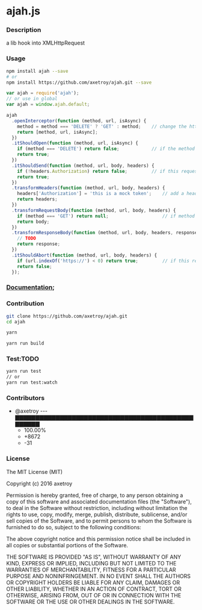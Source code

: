 # ajah.js

### Description

a lib hook into XMLHttpRequest

### Usage

```bash
npm install ajah --save
# or
npm install https://github.com/axetroy/ajah.git --save
```

```javascript
var ajah = require('ajah');
// or use in global
var ajah = window.ajah.default;

ajah
  .openInterceptor(function (method, url, isAsync) {
    method = method === 'DELETE' ? 'GET' : method;    // change the http method
    return [method, url, isAsync];
  })
  .itShouldOpen(function (method, url, isAsync) {
    if (method === 'DELETE') return false;            // if the method is DELETE, the it will not hand shake with the serve
    return true;
  })
  .itShouldSend(function (method, url, body, headers) {
    if (!headers.Authorization) return false;         // if this request without token field, so don't send thi request
    return true;
  })
  .transformHeaders(function (method, url, body, headers) {
    headers['Authorization'] = 'this is a mock token';    // add a headers field for this request
    return headers;
  })
  .transformRequestBody(function (method, url, body, headers) {
    if (method === 'GET') return null;                    // if method is GET, then it should not send any body.
    return body;
  })
  .transformResponseBody(function (method, url, body, headers, response) {
    // TODO
    return response;
  })
  .itShouldAbort(function (method, url, body, headers) {
    if (url.indexOf('https://') < 0) return true;         // if this request is not https, then abort this request.
    return false;
  });

```

### [Documentation](https://axetroy.github.io/ajah);

### Contribution

```bash
git clone https://github.com/axetroy/ajah.git
cd ajah

yarn

yarn run build
```

### Test:TODO

```bash
yarn run test
// or
yarn run test:watch
```

### Contributors

[](#contributors)

- @axetroy --- ▇▇▇▇▇▇▇▇▇▇▇▇▇▇▇▇▇▇▇▇▇▇▇▇▇▇▇▇▇▇▇▇▇▇▇▇▇▇▇▇▇▇▇▇▇▇▇▇▇▇
  - 100.00%
  - +8672
  - -31

[](#contributors-end)

### License

The MIT License (MIT)

Copyright (c) 2016 axetroy

Permission is hereby granted, free of charge, to any person obtaining a copy
of this software and associated documentation files (the "Software"), to deal
in the Software without restriction, including without limitation the rights
to use, copy, modify, merge, publish, distribute, sublicense, and/or sell
copies of the Software, and to permit persons to whom the Software is
furnished to do so, subject to the following conditions:

The above copyright notice and this permission notice shall be included in all
copies or substantial portions of the Software.

THE SOFTWARE IS PROVIDED "AS IS", WITHOUT WARRANTY OF ANY KIND, EXPRESS OR
IMPLIED, INCLUDING BUT NOT LIMITED TO THE WARRANTIES OF MERCHANTABILITY,
FITNESS FOR A PARTICULAR PURPOSE AND NONINFRINGEMENT. IN NO EVENT SHALL THE
AUTHORS OR COPYRIGHT HOLDERS BE LIABLE FOR ANY CLAIM, DAMAGES OR OTHER
LIABILITY, WHETHER IN AN ACTION OF CONTRACT, TORT OR OTHERWISE, ARISING FROM,
OUT OF OR IN CONNECTION WITH THE SOFTWARE OR THE USE OR OTHER DEALINGS IN THE
SOFTWARE.
